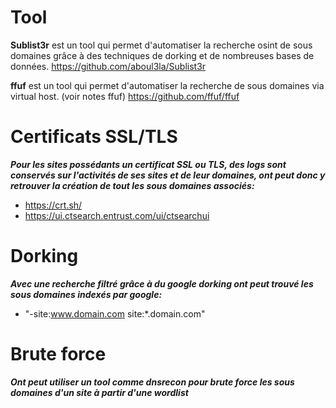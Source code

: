 # Tool
**Sublist3r** est un tool qui permet d'automatiser la recherche osint de sous domaines grâce à des techniques de dorking et de nombreuses bases de données. 
https://github.com/aboul3la/Sublist3r

**ffuf** est un tool qui permet d'automatiser la recherche de sous domaines via virtual host. (voir notes ffuf)
https://github.com/ffuf/ffuf

# Certificats SSL/TLS
***Pour les sites possédants un certificat SSL ou TLS, des logs sont conservés sur l'activités de ses sites et de leur domaines, ont peut donc y retrouver la création de tout les sous domaines associés:***
- https://crt.sh/
- https://ui.ctsearch.entrust.com/ui/ctsearchui

# Dorking
***Avec une recherche filtré grâce à du google dorking ont peut trouvé les sous domaines indexés par google:***
- "-site:www.domain.com site:*.domain.com"

# Brute force
***Ont peut utiliser un tool comme dnsrecon pour brute force les sous domaines d'un site à partir d'une wordlist***